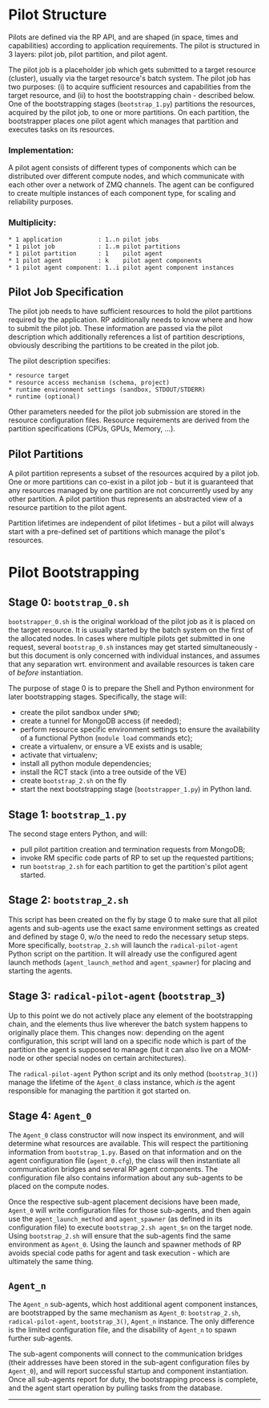 
# Pilot Structure

Pilots are defined via the RP API, and are shaped (in space, times and
capabilities) according to application requirements.  The pilot is structured in
3 layers: pilot job, pilot partition, and pilot agent.

The pilot job is a placeholder job which gets submitted to a target resource
(cluster), usually via the target resource's batch system.  The pilot job has
two purposes: (i) to acquire sufficient resources and capabilities from the
target resource, and (ii) to host the bootstrapping chain - described below.
One of the bootstrapping stages (`bootstrap_1.py`) partitions the resources,
acquired by the pilot job, to one or more partitions.  On each partition, the
bootstrapper places one pilot agent which manages that partition and executes
tasks on its resources.

### Implementation:

A pilot agent consists of different types of components which can be distributed
over different compute nodes, and which communicate with each other over
a network of ZMQ channels.  The agent can be configured to create multiple
instances of each component type, for scaling and reliability purposes.


### Multiplicity:

    * 1 application          : 1..n pilot jobs
    * 1 pilot job            : 1..m pilot partitions
    * 1 pilot partition      : 1    pilot agent
    * 1 pilot agent          : k    pilot agent components
    * 1 pilot agent component: 1..i pilot agent component instances


## Pilot Job Specification

The pilot job needs to have sufficient resources to hold the pilot partitions
required by the application.  RP additionally needs to know where and how to
submit the pilot job.  These information are passed via the pilot description
which additionally references a list of partition descriptions, obviously
describing the partitions to be created in the pilot job.

The pilot description specifies:

    * resource target
    * resource access mechanism (schema, project)
    * runtime environment settings (sandbox, STDOUT/STDERR)
    * runtime (optional)

Other parameters needed for the pilot job submission are stored in the resource
configuration files.  Resource requirements are derived from the partition
specifications (CPUs, GPUs, Memory, ...).


## Pilot Partitions

A pilot partition represents a subset of the resources acquired by a pilot job.
One or more partitions can co-exist in a pilot job - but it is guaranteed that
any resources managed by one partition are not concurrently used by any other
partition.  A pilot partition thus represents an abstracted view of a resource
partition to the pilot agent.

Partition lifetimes are independent of pilot lifetimes - but a pilot will always
start with a pre-defined set of partitions which manage the pilot's resources.


# Pilot Bootstrapping

## Stage 0: `bootstrap_0.sh`

`bootstrapper_0.sh` is the original workload of the pilot job as it is placed on
the target resource.  It is usually started by the batch system on the first of
the allocated nodes.  In cases where multiple pilots get submitted in one
request, several `bootstrap_0.sh` instances may get started simultaneously - but
this document is only concerned with individual instances, and assumes that any
separation wrt.  environment and available resources is taken care of *before*
instantiation.

The purpose of stage 0 is to prepare the Shell and Python environment for later
bootstrapping stages.  Specifically, the stage will:

  - create the pilot sandbox under `$PWD`;
  - create a tunnel for MongoDB access (if needed);
  - perform resource specific environment settings to ensure the availability of
    a functional Python (`module load` commands etc);
  - create a virtualenv, or ensure a VE exists and is usable;
  - activate that virtualenv;
  - install all python module dependencies;
  - install the RCT stack (into a tree outside of the VE)
  - create `bootstrap_2.sh` on the fly
  - start the next bootstrapping stage (`bootstrapper_1.py`) in Python land.


## Stage 1: `bootstrap_1.py`

The second stage enters Python, and will:

  - pull pilot partition creation and termination requests from MongoDB;
  - invoke RM specific code parts of RP to set up the requested partitions;
  - run `bootstrap_2.sh` for each partition to get the partition's pilot agent
    started.


## Stage 2: `bootstrap_2.sh`

This script has been created on the fly by stage 0 to make sure that all pilot
agents and sub-agents use the exact same environment settings as created and
defined by stage 0, w/o the need to redo the necessary setup steps.  More
specifically, `bootstrap_2.sh` will launch the `radical-pilot-agent` Python
script on the partition.  It will already use the configured agent launch
methods (`agent_launch_method` and `agent_spawner`) for placing and starting the
agents.


## Stage 3: `radical-pilot-agent` (`bootstrap_3`)

Up to this point we do not actively place any element of the bootstrapping
chain, and the elements thus live wherever the batch system happens to
originally place them.  This changes now: depending on the agent configuration,
this script will land on a specific node which is part of the partition the
agent is supposed to manage (but it can also live on a MOM-node or other special
nodes on certain architectures).

The `radical-pilot-agent` Python script and its only method (`bootstrap_3()`)
manage the lifetime of the `Agent_0` class instance, which *is* the agent
responsible for managing the partition it got started on.


## Stage 4: `Agent_0`

The `Agent_0` class constructor will now inspect its environment, and will
determine what resources are available.  This will respect the partitioning
information from `bootstrap_1.py`.  Based on that information and on the agent
configuration file (`agent_0.cfg`), the class will then instantiate all
communication bridges and several RP agent components.  The configuration file
also contains information about any sub-agents to be placed on the compute
nodes.

Once the respective sub-agent placement decisions have been made, `Agent_0` will
write configuration files for those sub-agents, and then again use the
`agent_launch_method` and `agent_spawner` (as defined in its configuration file)
to execute `bootstrap_2.sh agent_$n` on the target node.  Using `bootstrap_2.sh`
will ensure that the sub-agents find the same environment as `Agent_0`.  Using
the launch and spawner methods of RP avoids special code paths for agent and
task execution - which are ultimately the same thing.


## `Agent_n`

The `Agent_n` sub-agents, which host additional agent component instances, are
bootstrapped by the same mechanism as `Agent_0`: `bootstrap_2.sh`,
`radical-pilot-agent`, `bootstrap_3()`, `Agent_n` instance.  The only difference
is the limited configuration file, and the disability of `Agent_n` to spawn
further sub-agents.

The sub-agent components will connect to the communication bridges (their
addresses have been stored in the sub-agent configuration files by `Agent_0`),
and will report successful startup and component instantiation.  Once all
sub-agents report for duty, the bootstrapping process is complete, and the agent
start operation by pulling tasks from the database.

---

